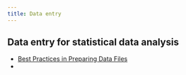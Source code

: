 ```yaml
---
title: Data entry
---
```


## Data entry for statistical data analysis

 - [Best Practices in Preparing Data Files](http://www.sthda.com/english/wiki/best-practices-in-preparing-data-files-for-importing-into-r)
 - 
